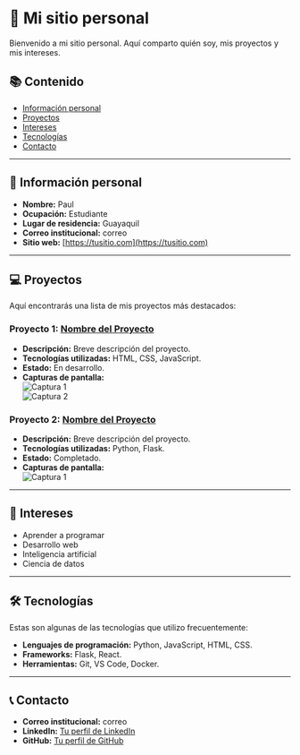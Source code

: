 # 👋 Mi sitio personal

Bienvenido a mi sitio personal. Aquí comparto quién soy, mis proyectos y mis intereses.

## 📚 Contenido
- [Información personal](#-información-personal)
- [Proyectos](#-proyectos)
- [Intereses](#-intereses)
- [Tecnologías](#-tecnologías)
- [Contacto](#-contacto)

---

## 👤 Información personal
- **Nombre:** Paul  
- **Ocupación:** Estudiante  
- **Lugar de residencia:** Guayaquil 
- **Correo institucional:** correo
- **Sitio web:** [https://tusitio.com](https://tusitio.com)

---

## 💻 Proyectos
Aquí encontrarás una lista de mis proyectos más destacados:

### Proyecto 1: [Nombre del Proyecto](https://enlace-al-proyecto.com)
- **Descripción:** Breve descripción del proyecto.
- **Tecnologías utilizadas:** HTML, CSS, JavaScript.
- **Estado:** En desarrollo.
- **Capturas de pantalla:**  
  ![Captura 1](https://via.placeholder.com/150)  
  ![Captura 2](https://via.placeholder.com/150)

### Proyecto 2: [Nombre del Proyecto](https://enlace-al-proyecto.com)
- **Descripción:** Breve descripción del proyecto.
- **Tecnologías utilizadas:** Python, Flask.
- **Estado:** Completado.
- **Capturas de pantalla:**  
  ![Captura 1](https://via.placeholder.com/150)

---

## 📘 Intereses
- Aprender a programar
- Desarrollo web
- Inteligencia artificial
- Ciencia de datos

---

## 🛠️ Tecnologías
Estas son algunas de las tecnologías que utilizo frecuentemente:
- **Lenguajes de programación:** Python, JavaScript, HTML, CSS.
- **Frameworks:** Flask, React.
- **Herramientas:** Git, VS Code, Docker.

---

## 📞 Contacto
- **Correo institucional:** correo
- **LinkedIn:** [Tu perfil de LinkedIn](https://linkedin.com/in/tu-perfil)
- **GitHub:** [Tu perfil de GitHub](https://github.com/tu-usuario)
